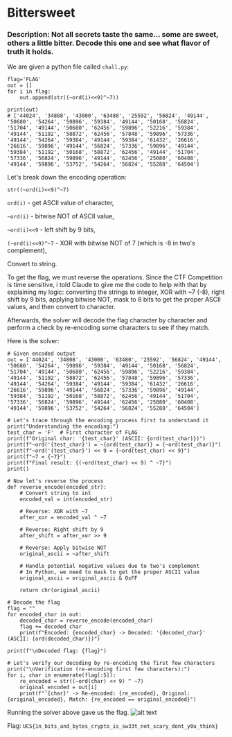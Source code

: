 # Bittersweet
### Description: Not all secrets taste the same... some are sweet, others a little bitter. Decode this one and see what flavor of truth it holds.

We are given a python file called ```chall.py```:

```
flag='FLAG'
out = []
for i in flag:
	out.append(str((~ord(i)<<9)^~7))

print(out)
# ['44024', '34808', '43000', '63480', '25592', '56824', '49144', '50680', '54264', '59896', '59384', '49144', '50168', '56824', '51704', '49144', '50680', '62456', '59896', '52216', '59384', '49144', '51192', '58872', '62456', '57848', '59896', '57336', '49144', '54264', '59384', '49144', '59384', '61432', '26616', '26616', '59896', '49144', '56824', '57336', '59896', '49144', '59384', '51192', '50168', '58872', '62456', '49144', '51704', '57336', '56824', '59896', '49144', '62456', '25080', '60408', '49144', '59896', '53752', '54264', '56824', '55288', '64504']
```
Let's break down the encoding operation:
```
str((~ord(i)<<9)^~7)
```
```ord(i)``` - get ASCII value of character,

```~ord(i)``` - bitwise NOT of ASCII value,

```~ord(i)<<9``` - left shift by 9 bits,

```(~ord(i)<<9)^~7``` - XOR with bitwise NOT of 7 (which is -8 in two's complement),

Convert to string.

To get the flag, we must reverse the operations. Since the CTF Competition is time sensitive, i told Claude to give me the code to help with that by explaining my logic: converting the strings to integer, XOR with ~7 (-8), right shift by 9 bits, applying bitwise NOT, mask to 8 bits to get the proper ASCII values, and then convert to character.

Afterwards, the solver will decode the flag character by character and perform a check by re-encoding some characters to see if they match.

Here is the solver:
```
# Given encoded output
out = ['44024', '34808', '43000', '63480', '25592', '56824', '49144', '50680', '54264', '59896', '59384', '49144', '50168', '56824', '51704', '49144', '50680', '62456', '59896', '52216', '59384', '49144', '51192', '58872', '62456', '57848', '59896', '57336', '49144', '54264', '59384', '49144', '59384', '61432', '26616', '26616', '59896', '49144', '56824', '57336', '59896', '49144', '59384', '51192', '50168', '58872', '62456', '49144', '51704', '57336', '56824', '59896', '49144', '62456', '25080', '60408', '49144', '59896', '53752', '54264', '56824', '55288', '64504']

# Let's trace through the encoding process first to understand it
print("Understanding the encoding:")
test_char = 'F'  # First character of FLAG
print(f"Original char: '{test_char}' (ASCII: {ord(test_char)})")
print(f"~ord('{test_char}') = ~{ord(test_char)} = {~ord(test_char)}")
print(f"~ord('{test_char}') << 9 = {~ord(test_char) << 9}")
print(f"~7 = {~7}")
print(f"Final result: {(~ord(test_char) << 9) ^ ~7}")
print()

# Now let's reverse the process
def reverse_encode(encoded_str):
    # Convert string to int
    encoded_val = int(encoded_str)
    
    # Reverse: XOR with ~7
    after_xor = encoded_val ^ ~7
    
    # Reverse: Right shift by 9
    after_shift = after_xor >> 9
    
    # Reverse: Apply bitwise NOT
    original_ascii = ~after_shift
    
    # Handle potential negative values due to two's complement
    # In Python, we need to mask to get the proper ASCII value
    original_ascii = original_ascii & 0xFF
    
    return chr(original_ascii)

# Decode the flag
flag = ""
for encoded_char in out:
    decoded_char = reverse_encode(encoded_char)
    flag += decoded_char
    print(f"Encoded: {encoded_char} -> Decoded: '{decoded_char}' (ASCII: {ord(decoded_char)})")

print(f"\nDecoded flag: {flag}")

# Let's verify our decoding by re-encoding the first few characters
print("\nVerification (re-encoding first few characters):")
for i, char in enumerate(flag[:5]):
    re_encoded = str((~ord(char) << 9) ^ ~7)
    original_encoded = out[i]
    print(f"'{char}' -> Re-encoded: {re_encoded}, Original: {original_encoded}, Match: {re_encoded == original_encoded}")
```

Running the solver above gave us the flag.
![alt text](image.png)

Flag: ```UCS{1n_bits_and_bytes_crypto_is_sw33t_not_scary_dont_y0u_think}```
